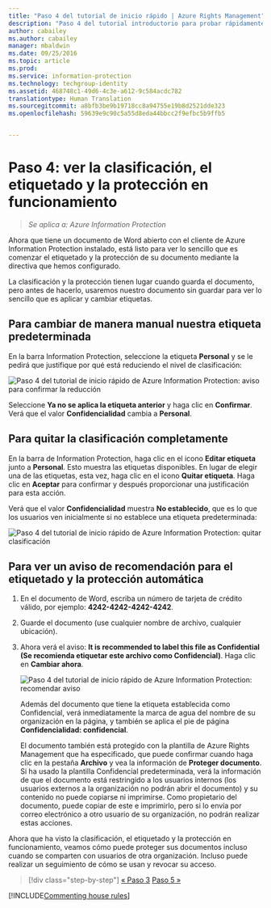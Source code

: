 ```yaml
---
title: "Paso 4 del tutorial de inicio rápido | Azure Rights Management"
description: "Paso 4 del tutorial introductorio para probar rápidamente Microsoft Azure Information Protection para su organización, que debería tardar unos 30 minutos."
author: cabailey
ms.author: cabailey
manager: mbaldwin
ms.date: 09/25/2016
ms.topic: article
ms.prod: 
ms.service: information-protection
ms.technology: techgroup-identity
ms.assetid: 468748c1-49d6-4c3e-a612-9c584acdc782
translationtype: Human Translation
ms.sourcegitcommit: a8bfb3be9b19718cc8a94755e19b8d2521dde323
ms.openlocfilehash: 59639e9c90c5a55d8eda44bbcc2f9efbc5b9ffb5


---
```


# <a name="step-4-see-classification-labeling-and-protection-in-action"></a>Paso 4: ver la clasificación, el etiquetado y la protección en funcionamiento 

>*Se aplica a: Azure Information Protection*

Ahora que tiene un documento de Word abierto con el cliente de Azure Information Protection instalado, está listo para ver lo sencillo que es comenzar el etiquetado y la protección de su documento mediante la directiva que hemos configurado.

La clasificación y la protección tienen lugar cuando guarda el documento, pero antes de hacerlo, usaremos nuestro documento sin guardar para ver lo sencillo que es aplicar y cambiar etiquetas.

## <a name="to-manually-change-our-default-label"></a>Para cambiar de manera manual nuestra etiqueta predeterminada

En la barra Information Protection, seleccione la etiqueta **Personal** y se le pedirá que justifique por qué está reduciendo el nivel de clasificación:

![Paso 4 del tutorial de inicio rápido de Azure Information Protection: aviso para confirmar la reducción](../media/info-protect-lower-justification.png)

Seleccione **Ya no se aplica la etiqueta anterior** y haga clic en **Confirmar**. Verá que el valor **Confidencialidad** cambia a **Personal**.

## <a name="to-remove-the-classification-completely"></a>Para quitar la clasificación completamente

En la barra de Information Protection, haga clic en el icono **Editar etiqueta** junto a **Personal**. Esto muestra las etiquetas disponibles. En lugar de elegir una de las etiquetas, esta vez, haga clic en el icono **Quitar etiqueta**. Haga clic en **Aceptar** para confirmar y después proporcionar una justificación para esta acción.  

Verá que el valor **Confidencialidad** muestra **No establecido**, que es lo que los usuarios ven inicialmente si no establece una etiqueta predeterminada:

![Paso 4 del tutorial de inicio rápido de Azure Information Protection: quitar clasificación](../media/sensitivity-not-set.png)


## <a name="to-see-a-recommendation-prompt-for-labeling-and-automatic-protection"></a>Para ver un aviso de recomendación para el etiquetado y la protección automática

1. En el documento de Word, escriba un número de tarjeta de crédito válido, por ejemplo: **4242-4242-4242-4242**. 

2. Guarde el documento (use cualquier nombre de archivo, cualquier ubicación). 

3. Ahora verá el aviso: **It is recommended to label this file as Confidential (Se recomienda etiquetar este archivo como Confidencial)**. Haga clic en **Cambiar ahora**.

    ![Paso 4 del tutorial de inicio rápido de Azure Information Protection: recomendar aviso](../media/change-now.png)

    Además del documento que tiene la etiqueta establecida como Confidencial, verá inmediatamente la marca de agua del nombre de su organización en la página, y también se aplica el pie de página **Confidencialidad: confidencial**. 

    El documento también está protegido con la plantilla de Azure Rights Management que ha especificado, que puede confirmar cuando haga clic en la pestaña **Archivo** y vea la información de **Proteger documento**. Si ha usado la plantilla Confidencial predeterminada, verá la información de que el documento está restringido a los usuarios internos (los usuarios externos a la organización no podrán abrir el documento) y su contenido no puede copiarse ni imprimirse. Como propietario del documento, puede copiar de este e imprimirlo, pero si lo envía por correo electrónico a otro usuario de su organización, no podrán realizar estas acciones.

Ahora que ha visto la clasificación, el etiquetado y la protección en funcionamiento, veamos cómo puede proteger sus documentos incluso cuando se comparten con usuarios de otra organización. Incluso puede realizar un seguimiento de cómo se usan y revocar su acceso.

>[!div class="step-by-step"]
[&#171; Paso 3](infoprotect-tutorial-step3.md)
[Paso 5 &#187;](infoprotect-tutorial-step5.md)

[!INCLUDE[Commenting house rules](../includes/houserules.md)]


<!--HONumber=Jan17_HO4-->


